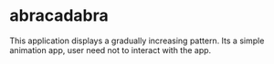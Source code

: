 # abracadabra

This application displays a gradually increasing pattern.
Its a simple animation app, user need not to interact with the app.